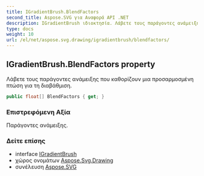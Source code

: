 ```yaml
---
title: IGradientBrush.BlendFactors
second_title: Aspose.SVG για Αναφορά API .NET
description: IGradientBrush ιδιοκτησία. Λάβετε τους παράγοντες ανάμειξης που καθορίζουν μια προσαρμοσμένη πτώση για τη διαβάθμιση.
type: docs
weight: 10
url: /el/net/aspose.svg.drawing/igradientbrush/blendfactors/
---
```

## IGradientBrush.BlendFactors property

Λάβετε τους παράγοντες ανάμειξης που καθορίζουν μια προσαρμοσμένη πτώση για τη διαβάθμιση.

```csharp
public float[] BlendFactors { get; }
```

### Επιστρεφόμενη Αξία

Παράγοντες ανάμειξης.

### Δείτε επίσης

* interface [IGradientBrush](../)
* χώρος ονομάτων [Aspose.Svg.Drawing](../../igradientbrush/)
* συνέλευση [Aspose.SVG](../../../)


